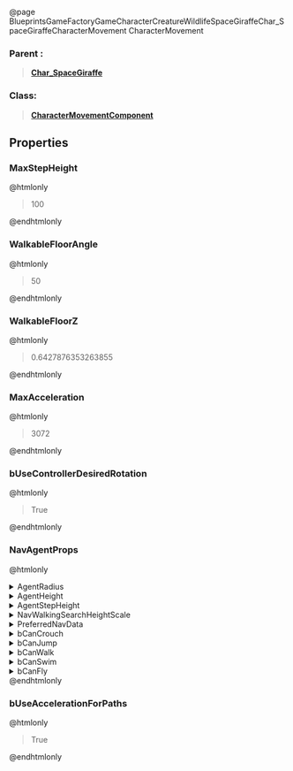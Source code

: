 @page BlueprintsGameFactoryGameCharacterCreatureWildlifeSpaceGiraffeChar_SpaceGiraffeCharacterMovement CharacterMovement
### Parent :
<b><a href="_blueprints_game_factory_game_character_creature_wildlife_space_giraffe_char__space_giraffe.html"><blockquote>Char_SpaceGiraffe</blockquote></a></b>
### Class:
<b><a href="_class_script_character_movement_component.html"><blockquote>CharacterMovementComponent</blockquote></a></b>
## Properties
### MaxStepHeight
@htmlonly
<blockquote>100</blockquote>
@endhtmlonly

### WalkableFloorAngle
@htmlonly
<blockquote>50</blockquote>
@endhtmlonly

### WalkableFloorZ
@htmlonly
<blockquote>0.6427876353263855</blockquote>
@endhtmlonly

### MaxAcceleration
@htmlonly
<blockquote>3072</blockquote>
@endhtmlonly

### bUseControllerDesiredRotation
@htmlonly
<blockquote>True</blockquote>
@endhtmlonly

### NavAgentProps
@htmlonly
<details>
 <summary>AgentRadius</summary>
<blockquote>300</blockquote>
</details>
<details>
 <summary>AgentHeight</summary>
<blockquote>600</blockquote>
</details>
<details>
 <summary>AgentStepHeight</summary>
<blockquote>200</blockquote>
</details>
<details>
 <summary>NavWalkingSearchHeightScale</summary>
<blockquote>0.5</blockquote>
</details>
<details>
 <summary>PreferredNavData</summary>
<details>
 <summary>AssetPathName</summary>
<blockquote>None</blockquote>
</details>
<details>
 <summary>SubPathString</summary>
<blockquote></blockquote>
</details>
</details>
<details>
 <summary>bCanCrouch</summary>
<blockquote>False</blockquote>
</details>
<details>
 <summary>bCanJump</summary>
<blockquote>True</blockquote>
</details>
<details>
 <summary>bCanWalk</summary>
<blockquote>True</blockquote>
</details>
<details>
 <summary>bCanSwim</summary>
<blockquote>True</blockquote>
</details>
<details>
 <summary>bCanFly</summary>
<blockquote>False</blockquote>
</details>
@endhtmlonly

### bUseAccelerationForPaths
@htmlonly
<blockquote>True</blockquote>
@endhtmlonly

